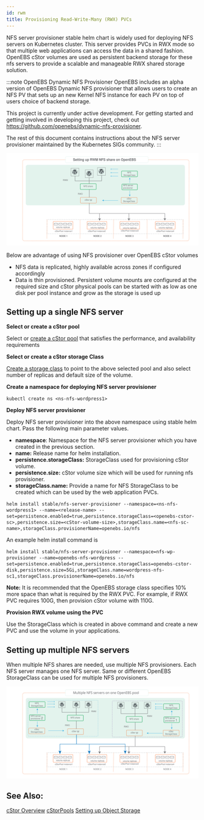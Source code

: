 ```yaml
---
id: rwm
title: Provisioning Read-Write-Many (RWX) PVCs
---
```


NFS server provisioner stable helm chart is widely used for deploying NFS servers on Kubernetes cluster. This server provides PVCs in RWX mode so that multiple web applications can access the data in a shared fashion. OpenEBS cStor volumes are used as persistent backend storage for these nfs servers to provide a scalable and manageable RWX shared storage solution. 

:::note OpenEBS Dynamic NFS Provisioner
OpenEBS includes an alpha version of OpenEBS Dynamic NFS provisioner that allows users to create an NFS PV that sets up an new Kernel NFS instance for each PV on top of users choice of backend storage. 

This project is currently under active development. For getting started and getting involved in developing this project, check out https://github.com/openebs/dynamic-nfs-provisioner.

The rest of this document contains instructions about the NFS server provisioner maintained by the Kubernetes SIGs community.
:::

[![OpenEBS and NFS provisioner](../assets/rwm-single.svg)](../assets/rwm-single.svg)	

Below are advantage of using NFS provisioner over OpenEBS cStor volumes 

- NFS data is replicated, highly available across zones if configured accordingly
- Data is thin provisioned. Persistent volume mounts are configured at the required size and cStor physical pools can be started with as low as one disk per pool instance and grow as the storage is used up

## Setting up a single NFS server

**Select or create a cStor pool**

Select or [create a cStor pool](/docs/next/ugcstor.html#creating-cStor-storage-pools) that satisfies the performance, and availability requirements

**Select or create a cStor storage Class**

[Create a storage class](/docs/next/ugcstor.html#creating-cStor-storage-class) to point to the above selected pool and also select number of replicas and default size of the volume. 


**Create a namespace for deploying NFS server provisioner**

```
kubectl create ns <ns-nfs-wordpress1>
```

**Deploy NFS server provisioner**

Deploy NFS server provisioner into the above namespace using stable helm chart. Pass the following main parameter values. 

 - **namespace**:  Namespace for the NFS server provisioner which you have created in the previous section.
 - **name:** Release name for helm installation.
 - **persistence.storageClass:** StorageClass used for provisioning cStor volume.
 - **persistence.size:** cStor volume size which will be used for running nfs provisioner.
 - **storageClass.name:** Provide a name for NFS StorageClass to be created which can be used by the web application PVCs.

```
helm install stable/nfs-server-provisioner --namespace=<ns-nfs-wordpress1> --name=<release-name> --set=persistence.enabled=true,persistence.storageClass=<openebs-cstor-sc>,persistence.size=<cStor-volume-size>,storageClass.name=<nfs-sc-name>,storageClass.provisionerName=openebs.io/nfs
```

An example helm install command is

```
helm install stable/nfs-server-provisioner --namespace=nfs-wp-provisioner --name=openebs-nfs-wordpress --set=persistence.enabled=true,persistence.storageClass=openebs-cstor-disk,persistence.size=5Gi,storageClass.name=wordpress-nfs-sc1,storageClass.provisionerName=openebs.io/nfs
```

**Note:**  It is recommended that the OpenEBS storage class specifies 10% more space than what is required by the RWX PVC. For example, if RWX PVC requires 100G, then provision cStor volume with 110G.

**Provision RWX volume using the PVC**

Use the StorageClass which is created in above command and create a new PVC and use the volume in your applications.
## Setting up multiple NFS servers

When multiple NFS shares are needed, use multiple NFS provisioners. Each NFS server manages one NFS server. Same or different OpenEBS StorageClass can be used for multiple NFS provisioners.

![OpenEBS and NFS provisioner](../assets/rwm-multiple.svg)
## See Also:

[cStor Overview](/docs/next/cstor.html) [cStorPools](/docs/next/ugcstor.html#creating-cStor-storage-pools) [Setting up Object Storage](/docs/next/minio.html)
